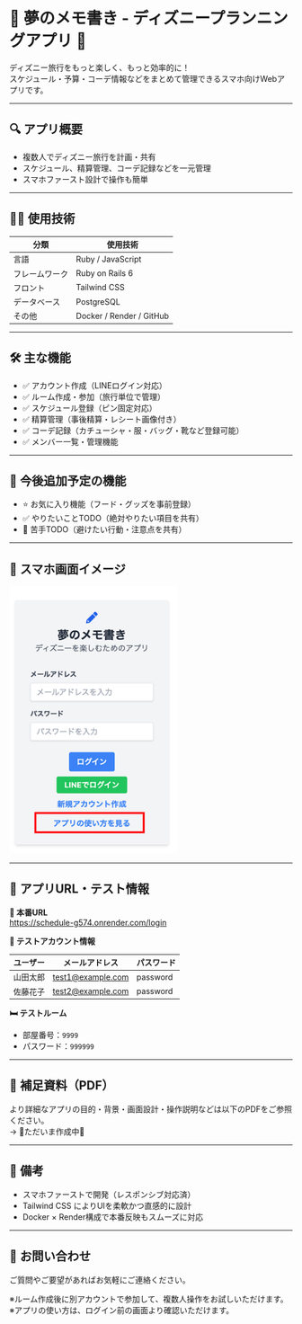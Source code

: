 # 🌟 夢のメモ書き - ディズニープランニングアプリ 🎠

ディズニー旅行をもっと楽しく、もっと効率的に！  
スケジュール・予算・コーデ情報などをまとめて管理できるスマホ向けWebアプリです。

---

## 🔍 アプリ概要

- 複数人でディズニー旅行を計画・共有
- スケジュール、精算管理、コーデ記録などを一元管理
- スマホファースト設計で操作も簡単

---

## 🧑‍💻 使用技術

| 分類         | 使用技術               |
|--------------|------------------------|
| 言語         | Ruby / JavaScript      |
| フレームワーク | Ruby on Rails 6         |
| フロント     | Tailwind CSS           |
| データベース | PostgreSQL             |
| その他       | Docker / Render / GitHub |

---

## 🛠️ 主な機能

- ✅ アカウント作成（LINEログイン対応）
- ✅ ルーム作成・参加（旅行単位で管理）
- ✅ スケジュール登録（ピン固定対応）
- ✅ 精算管理（事後精算・レシート画像付き）
- ✅ コーデ記録（カチューシャ・服・バッグ・靴など登録可能）
- ✅ メンバー一覧・管理機能

---

## 🚧 今後追加予定の機能

- ⭐️ お気に入り機能（フード・グッズを事前登録）
- ✅ やりたいことTODO（絶対やりたい項目を共有）
- 🚫 苦手TODO（避けたい行動・注意点を共有）

---

## 📱 スマホ画面イメージ

<img src="./docs/readme_1.png" alt="ログイン画面" width="300" />


---

## 🚀 アプリURL・テスト情報

**🔗 本番URL**  
https://schedule-g574.onrender.com/login

**🧪 テストアカウント情報**  

| ユーザー | メールアドレス         | パスワード  |
|----------|------------------------|-------------|
| 山田太郎  | test1@example.com      | password    |
| 佐藤花子  | test2@example.com      | password    |

**🛏 テストルーム**  
- 部屋番号：`9999`  
- パスワード：`999999`

---

## 📄 補足資料（PDF）

より詳細なアプリの目的・背景・画面設計・操作説明などは以下のPDFをご参照ください。  
→ 🚧ただいま作成中🚧 

---

## 📌 備考

- スマホファーストで開発（レスポンシブ対応済）
- Tailwind CSS によりUIを柔軟かつ直感的に設計
- Docker × Render構成で本番反映もスムーズに対応

---

## 🙏 お問い合わせ

ご質問やご要望があればお気軽にご連絡ください。



※ルーム作成後に別アカウントで参加して、複数人操作をお試しいただけます。
※アプリの使い方は、ログイン前の画面より確認いただけます。



